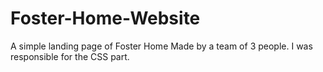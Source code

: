 # Foster-Home-Website
A simple landing page of Foster Home
Made by a team of 3 people. I was responsible for the CSS part.

